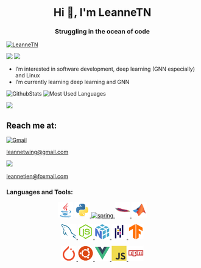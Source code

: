<h1 align="center">Hi 👋, I'm LeanneTN</h1>
<h3 align="center">Struggling in the ocean of code</h3>

<p align="left"> <a href="https://github.com/ryo-ma/github-profile-trophy"><img src="https://github-profile-trophy.vercel.app/?username=LeanneTN" alt="LeanneTN" /></a> 
</p>

![](https://komarev.com/ghpvc/?username=LeaneTN&label=Profile%20views&color=3399FF&style=flat)
[![](https://visitor-badge.laobi.icu/badge?page_id=LeanneTN.LeanneTN)](https://visitor-badge.laobi.icu/badge?page_id=LeanneTN.LeanneTN)

- I’m interested in software development, deep learning (GNN especially) and Linux
- I’m currently learning deep learning and GNN

![GithubStats](https://github-readme-stats.vercel.app/api?username=LeanneTN&show_icons=true&theme=dark&count_private=true)
![Most Used Languages](https://github-readme-stats.vercel.app/api/top-langs/?username=LeanneTN&theme=dark&layout=compact)

<img src="https://raw.githubusercontent.com/LeanneTN/LeanneTN/3D-generator/profile-3d-contrib/profile-night-rainbow.svg"/>

<h2>Reach me at:</h2>

[![Gmail](https://img.shields.io/badge/-Gmail-c14438?style=flat&logo=Gmail&logoColor=white)](mailto:leannetwing@gmail.com)

leannetwing@gmail.com

![](https://img.shields.io/badge/foxmail-orange)

leannetien@foxmail.com


<h3 align="left">Languages and Tools:</h3>
<p align="center"> <img src="https://raw.githubusercontent.com/devicons/devicon/master/icons/java/java-original.svg" alt="java" width="40" height="40"/> </a> </a> <a href="https://www.python.org" target="_blank"> <img src="https://raw.githubusercontent.com/devicons/devicon/master/icons/python/python-original.svg" alt="python" width="40" height="40"/> </a> <a href="https://spring.io/" target="_blank"> <img src="https://www.vectorlogo.zone/logos/springio/springio-icon.svg" alt="spring" width="40" height="40"/> </a><a href="https://www.apache.org" target="_blank"> <img src="https://raw.githubusercontent.com/devicons/devicon/master/icons/apache/apache-original.svg" alt="apache" width="40" height="40"/> </a><a href="https://www.https://www.mathworks.com/" target="_blank"> <img src="https://raw.githubusercontent.com/devicons/devicon/master/icons/matlab/matlab-original.svg" alt="matlab" width="40" height="40"/> </a> </p>
<p align="center"> <a href="https://www.https://www.mysql.com/" target="_blank"> <img src="https://raw.githubusercontent.com/devicons/devicon/master/icons/mysql/mysql-original.svg" alt="mysql" width="40" height="40"/> </a><a href="https://www.https://www.nodejs.com/" target="_blank"> <img src="https://raw.githubusercontent.com/devicons/devicon/master/icons/nodejs/nodejs-original.svg" alt="nodejs" width="40" height="40"/> </a> <a href="https://www.https://www.numpy.org/" target="_blank"> <img src="https://raw.githubusercontent.com/devicons/devicon/master/icons/numpy/numpy-original.svg" alt="numpy" width="40" height="40"/> </a> <a href="https://www.https://www.pandas.pydata.org/" target="_blank"> <img src="https://raw.githubusercontent.com/devicons/devicon/master/icons/pandas/pandas-original.svg" alt="pandas" width="40" height="40"/> </a> <a href="https://www.https://www.tensorflow.org/" target="_blank"> <img src="https://raw.githubusercontent.com/devicons/devicon/master/icons/tensorflow/tensorflow-original.svg" alt="tensorflow" width="40" height="40"/> </a>
</p>
<p align="center">
<a href="https://www.https://www.pytorch.org/" target="_blank"> <img src="https://raw.githubusercontent.com/devicons/devicon/master/icons/pytorch/pytorch-original.svg" alt="pytorch" width="40" height="40"/> </a>
<a href="https://www.https://www.ubuntu.org/" target="_blank"> <img src="https://raw.githubusercontent.com/devicons/devicon/master/icons/ubuntu/ubuntu-plain.svg" alt="ubuntu" width="40" height="40"/> </a>
<a href="https://www.https://www.cn.vuejs.org/" target="_blank"> <img src="https://raw.githubusercontent.com/devicons/devicon/master/icons/vuejs/vuejs-original.svg" alt="vuejs" width="40" height="40"/> </a>
<a href="https://www.https://www.javascript.com/" target="_blank"> <img src="https://raw.githubusercontent.com/devicons/devicon/master/icons/javascript/javascript-original.svg" alt="javascript" width="40" height="40"/> </a>
<a href="https://www.https://www.mathworks.com/" target="_blank"> <img src="https://raw.githubusercontent.com/devicons/devicon/master/icons/npm/npm-original-wordmark.svg" alt="npm" width="40" height="40"/> </a>
</p>



<!---
LeanneTN/LeanneTN is a ✨ special ✨ repository because its `README.md` (this file) appears on your GitHub profile.
You can click the Preview link to take a look at your changes.
--->
